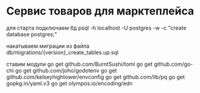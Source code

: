 # Сервис товаров для марктеплейса

для старта подключаем бд
psql -h localhost -U postgres -w -c "create database postgres;"

накатываем миграции
 из файла db/migrations/{version}_create_tables.up.sql

ставим модули
  go get github.com/BurntSushi/toml
  go get github.com/go-chi
  go get github.com/joho/godotenv
  go get github.com/kelseyhightower/envconfig
  go get github.com/lib/pq
  go get gopkg.in/yaml.v3
  go get olympos.io/encoding/edn
